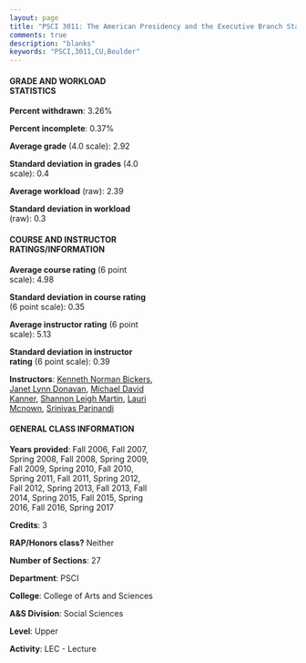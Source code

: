 ```yaml
---
layout: page
title: "PSCI 3011: The American Presidency and the Executive Branch Statistics"
comments: true
description: "blanks"
keywords: "PSCI,3011,CU,Boulder"
---
```

<head>
<script src="https://ajax.googleapis.com/ajax/libs/jquery/2.1.3/jquery.min.js"></script>
<script src="https://dl.dropboxusercontent.com/s/pc42nxpaw1ea4o9/highcharts.js?dl=0"></script>
<!-- <script src="../assets/js/highcharts.js"></script> -->
<style type="text/css">@font-face {
	font-family: "Bebas Neue";
	src: url(https://www.filehosting.org/file/details/544349/BebasNeue Regular.otf) format("opentype");
	}
	h1.Bebas { 
		font-family: "Bebas Neue", Verdana, Tahoma;
	}
</style>
</head>
<body>
	<div id="container" style="float: right; width: 45%; height: 88%; margin-left: 2.5%; margin-right: 2.5%;"></div>
	<script language="JavaScript">
		$(document).ready(function() {
		var chart = {type: 'column'};
		var title = {text: 'Grade Distribution'};
		var xAxis = {categories: ['A','B','C','D','F'],crosshair: true};
		var yAxis = {min: 0,title: {text: 'Percentage'}};
		var tooltip = {headerFormat: '<center><b><span style="font-size:20px">{point.key}</span></b></center>',
		               pointFormat: '<td style="padding:0"><b>{point.y:.1f}%</b></td>',
		               footerFormat: '</table>',shared: true,useHTML: true};
		var plotOptions = {column: {pointPadding: 0.0,borderWidth: 0}};  
		var credits = {enabled: false};var series= [{name: 'Percent',data: [29.88,45.87,16.52,4.39,3.34,]}];
		var json = {};
		json.chart = chart;
		json.title = title;
		json.tooltip = tooltip;
		json.xAxis = xAxis;
		json.yAxis = yAxis;  
		json.series = series;
		json.plotOptions = plotOptions;  
		json.credits = credits;
		$('#container').highcharts(json);
	});
	</script>
</body>
			   
#### GRADE AND WORKLOAD STATISTICS

**Percent withdrawn**: 3.26%

**Percent incomplete**: 0.37%

**Average grade** (4.0 scale): 2.92

**Standard deviation in grades** (4.0 scale): 0.4

**Average workload** (raw): 2.39

**Standard deviation in workload** (raw): 0.3

#### COURSE AND INSTRUCTOR RATINGS/INFORMATION

**Average course rating** (6 point scale): 4.98

**Standard deviation in course rating** (6 point scale): 0.35

**Average instructor rating** (6 point scale): 5.13

**Standard deviation in instructor rating** (6 point scale): 0.39

**Instructors**: <a href='../../instructors/Kenneth_Norman_Bickers'>Kenneth Norman Bickers</a>, <a href='../../instructors/Janet_Lynn_Donavan'>Janet Lynn Donavan</a>, <a href='../../instructors/Michael_David_Kanner'>Michael David Kanner</a>, <a href='../../instructors/Shannon_Leigh_Martin'>Shannon Leigh Martin</a>, <a href='../../instructors/Lauri_Mcnown'>Lauri Mcnown</a>, <a href='../../instructors/Srinivas_Parinandi'>Srinivas Parinandi</a>

#### GENERAL CLASS INFORMATION

**Years provided**: Fall 2006, Fall 2007, Spring 2008, Fall 2008, Spring 2009, Fall 2009, Spring 2010, Fall 2010, Spring 2011, Fall 2011, Spring 2012, Fall 2012, Spring 2013, Fall 2013, Fall 2014, Spring 2015, Fall 2015, Spring 2016, Fall 2016, Spring 2017

**Credits**: 3

**RAP/Honors class?** Neither

**Number of Sections**: 27

**Department**: PSCI

**College**: College of Arts and Sciences

**A&S Division**: Social Sciences

**Level**: Upper

**Activity**: LEC - Lecture
